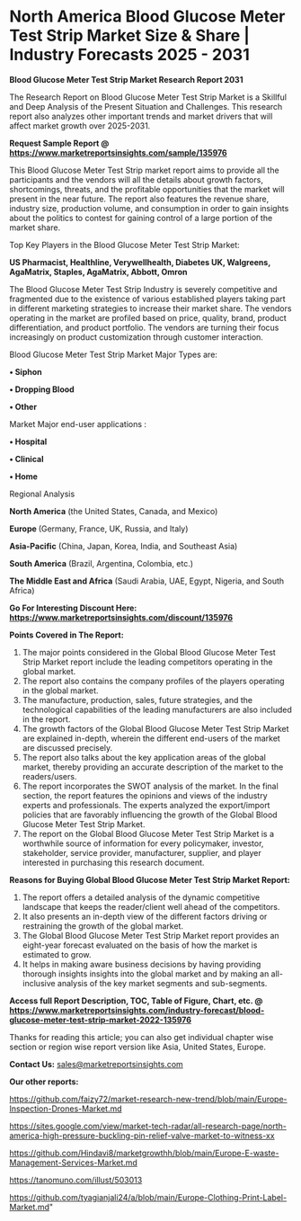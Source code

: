  # North America Blood Glucose Meter Test Strip Market Size & Share | Industry Forecasts 2025 - 2031

<strong>Blood Glucose Meter Test Strip Market Research Report 2031</strong>

The Research Report on Blood Glucose Meter Test Strip Market is a Skillful and Deep Analysis of the Present Situation and Challenges. This research report also analyzes other important trends and market drivers that will affect market growth over 2025-2031.

<strong>Request Sample Report @ <a href=https://www.marketreportsinsights.com/sample/135976>https://www.marketreportsinsights.com/sample/135976</a></strong>

This Blood Glucose Meter Test Strip market report aims to provide all the participants and the vendors will all the details about growth factors, shortcomings, threats, and the profitable opportunities that the market will present in the near future. The report also features the revenue share, industry size, production volume, and consumption in order to gain insights about the politics to contest for gaining control of a large portion of the market share.

Top Key Players in the Blood Glucose Meter Test Strip Market:

<strong>US Pharmacist, Healthline, Verywellhealth, Diabetes UK, Walgreens, AgaMatrix, Staples, AgaMatrix, Abbott, Omron</strong>

The Blood Glucose Meter Test Strip Industry is severely competitive and fragmented due to the existence of various established players taking part in different marketing strategies to increase their market share. The vendors operating in the market are profiled based on price, quality, brand, product differentiation, and product portfolio. The vendors are turning their focus increasingly on product customization through customer interaction.

Blood Glucose Meter Test Strip Market Major Types are:

<strong>• Siphon

• Dropping Blood

• Other</strong>

Market Major end-user applications :

<strong>• Hospital

• Clinical

• Home</strong>

Regional Analysis

</u><strong><b>North America</b></strong> (the United States, Canada, and Mexico)

<strong><b>Europe </b></strong>(Germany, France, UK, Russia, and Italy)

<strong><b>Asia-Pacific</b></strong> (China, Japan, Korea, India, and Southeast Asia)

<strong><b>South America</b></strong> (Brazil, Argentina, Colombia, etc.)

<strong><b>The Middle East and Africa</b></strong> (Saudi Arabia, UAE, Egypt, Nigeria, and South Africa)

<strong>Go For Interesting Discount Here: <a href=https://www.marketreportsinsights.com/discount/135976>https://www.marketreportsinsights.com/discount/135976</a></strong>

<strong>Points Covered in The Report:</strong>
<ol>
  <li>The major points considered in the Global Blood Glucose Meter Test Strip Market report include the leading competitors operating in the global market.</li>
  <li>The report also contains the company profiles of the players operating in the global market.</li>
  <li>The manufacture, production, sales, future strategies, and the technological capabilities of the leading manufacturers are also included in the report.</li>
  <li>The growth factors of the Global Blood Glucose Meter Test Strip Market are explained in-depth, wherein the different end-users of the market are discussed precisely.</li>
  <li>The report also talks about the key application areas of the global market, thereby providing an accurate description of the market to the readers/users.</li>
  <li>The report incorporates the SWOT analysis of the market. In the final section, the report features the opinions and views of the industry experts and professionals. The experts analyzed the export/import policies that are favorably influencing the growth of the Global Blood Glucose Meter Test Strip Market.</li>
  <li>The report on the Global Blood Glucose Meter Test Strip Market is a worthwhile source of information for every policymaker, investor, stakeholder, service provider, manufacturer, supplier, and player interested in purchasing this research document.</li>
</ol>
<strong>Reasons for Buying Global Blood Glucose Meter Test Strip Market Report:</strong>

<ol>
  <li>The report offers a detailed analysis of the dynamic competitive landscape that keeps the reader/client well ahead of the competitors.</li>
  <li>It also presents an in-depth view of the different factors driving or restraining the growth of the global market.</li>
  <li>The Global Blood Glucose Meter Test Strip Market report provides an eight-year forecast evaluated on the basis of how the market is estimated to grow.</li>
  <li>It helps in making aware business decisions by having providing thorough insights insights into the global market and by making an all-inclusive analysis of the key market segments and sub-segments.</li>
</ol>
<strong>Access full Report Description, TOC, Table of Figure, Chart, etc. @ <a href=https://www.marketreportsinsights.com/industry-forecast/blood-glucose-meter-test-strip-market-2022-135976>https://www.marketreportsinsights.com/industry-forecast/blood-glucose-meter-test-strip-market-2022-135976</a></strong>


Thanks for reading this article; you can also get individual chapter wise section or region wise report version like Asia, United States, Europe.

<strong>Contact Us:</strong>
sales@marketreportsinsights.com

<strong>Our other reports:</strong>

<a href=https://github.com/faizy72/market-research-new-trend/blob/main/Europe-Inspection-Drones-Market.md>https://github.com/faizy72/market-research-new-trend/blob/main/Europe-Inspection-Drones-Market.md</a>

<a href=https://sites.google.com/view/market-tech-radar/all-research-page/north-america-high-pressure-buckling-pin-relief-valve-market-to-witness-xx>https://sites.google.com/view/market-tech-radar/all-research-page/north-america-high-pressure-buckling-pin-relief-valve-market-to-witness-xx</a>

<a href=https://github.com/Hindavi8/marketgrowthh/blob/main/Europe-E-waste-Management-Services-Market.md>https://github.com/Hindavi8/marketgrowthh/blob/main/Europe-E-waste-Management-Services-Market.md</a>

<a href=https://tanomuno.com/illust/503013>https://tanomuno.com/illust/503013</a>

<a href=https://github.com/tyagianjali24/a/blob/main/Europe-Clothing-Print-Label-Market.md>https://github.com/tyagianjali24/a/blob/main/Europe-Clothing-Print-Label-Market.md</a>"
